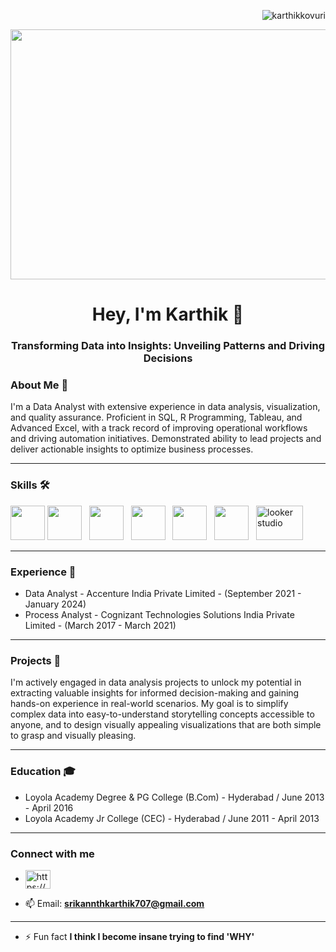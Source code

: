 <p align="right"> <img src="https://komarev.com/ghpvc/?username=karthikkovuri&label=Profile%20views&color=0e75b6&style=flat" alt="karthikkovuri" /> </p>

<a> <img src="https://github.com/KarthikKovuri/KarthikKovuri/assets/162425413/8e91b86f-b1d4-4706-a939-cd43aa91d88c" width="1000" height="400"> </a>

<h1 align="center"> Hey, I'm Karthik 👋 </h1>
<h3 align="center"> Transforming Data into Insights: Unveiling Patterns and Driving Decisions </h3>

<h3 align="left"> About Me 💬 </h3>I'm a Data Analyst with extensive experience in data analysis, visualization, and quality assurance. Proficient in SQL, R Programming, Tableau, and Advanced Excel, with a track record of improving operational workflows and driving automation initiatives. Demonstrated ability to lead projects and deliver actionable insights to optimize business processes.

---
<h3 align="left"> Skills 🛠 </h3>
<p align="left"> 
  <a> <img src="https://github.com/KarthikKovuri/KarthikKovuri/assets/162425413/fc9cd0ea-e7c2-4ec3-965f-9f8ac94c12e6" width="55" height="55"> </a> 
  <a> <img src="https://github.com/KarthikKovuri/KarthikKovuri/assets/162425413/df9034c2-e21e-4d60-beb7-487b45231838" width="55" height="55"/> </a> &nbsp;
  <a> <img src="https://github.com/KarthikKovuri/KarthikKovuri/assets/162425413/ef44eb11-b41b-4c28-9aa0-fdcbf1437ae8" width="55" height="55"/> </a> &nbsp;
  <a> <img src="https://github.com/KarthikKovuri/KarthikKovuri/assets/162425413/909b1e24-ae95-45ae-9d5f-5ce4ec7bc226" width="55" height="55"/> </a> &nbsp;
  <a> <img src="https://github.com/KarthikKovuri/KarthikKovuri/assets/162425413/dfb112f8-5c9a-45d3-bafd-573253888d6a" width="55" height="55"/> </a> &nbsp;
  <a> <img src="https://github.com/KarthikKovuri/KarthikKovuri/assets/162425413/0fc661c3-f5b6-4a00-a88b-d71ab8f79557" width="55" height="55"/> </a> &nbsp;
  <a> <img alt="looker studio" src="https://github.com/KarthikKovuri/KarthikKovuri/assets/162425413/6fa39019-9b18-454b-89f9-ef252d3463c1" width="75" height="55"> </a>
</p>

---
<h3> Experience 💼 </h3>

- Data Analyst - Accenture India Private Limited - (September 2021 - January 2024) 
- Process Analyst - Cognizant Technologies Solutions India Private Limited - (March 2017 - March 2021)

--- 

<h3 align="left">  Projects 🔭 </h3>
I'm actively engaged in data analysis projects to unlock my potential in extracting valuable insights for informed decision-making and gaining hands-on experience in real-world scenarios. My goal is to simplify complex data into easy-to-understand storytelling concepts accessible to anyone, and to design visually appealing visualizations that are both simple to grasp and visually pleasing.

---

<h3> Education 🎓 </h3>

- Loyola Academy Degree & PG College (B.Com) - Hyderabad / June 2013 - April 2016
- Loyola Academy Jr College (CEC) - Hyderabad / June 2011 - April 2013

---
<h3 align="left"> Connect with me </h3>
<p align="left">
  
- <a href="https://linkedin.com/in/https://www.linkedin.com/in/karthik-kovuri-809858b1/" target="blank"><img align="center" src="https://raw.githubusercontent.com/rahuldkjain/github-profile-readme-generator/master/src/images/icons/Social/linked-in-alt.svg" alt="https://www.linkedin.com/in/karthik-kovuri-809858b1/" height="30" width="40" /></a>
  
- 📫 Email: **srikannthkarthik707@gmail.com**
</p>

---


- ⚡ Fun fact **I think I become insane trying to find 'WHY'**
